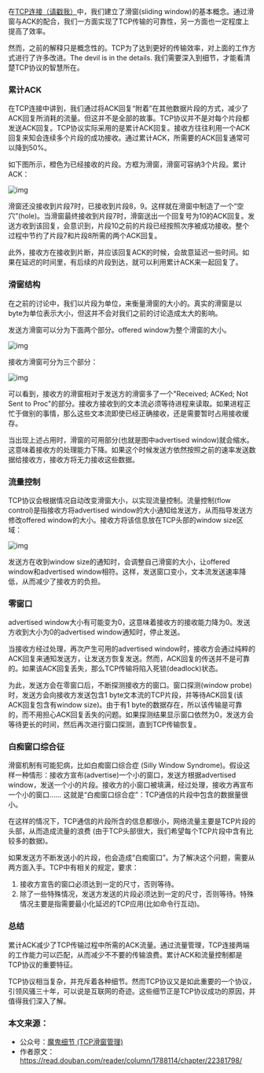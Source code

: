 在[TCP连接（请戳我）](https://mp.weixin.qq.com/s?__biz=MzIwNTc4NTEwOQ==&mid=2247483851&idx=1&sn=e5e6bb7275bbdffaeafa370897d7c614&chksm=972ad0b1a05d59a74c5fda0c912a1f4cc1e38644c85a4ff973a0db573932ede7f5375834b489&mpshare=1&scene=21&srcid=0921GT4HRytGxIlneyNfkyb4#wechat_redirect)中，我们建立了滑窗(sliding window)的基本概念。通过滑窗与ACK的配合，我们一方面实现了TCP传输的可靠性，另一方面也一定程度上提高了效率。

然而，之前的解释只是概念性的。TCP为了达到更好的传输效率，对上面的工作方式进行了许多改进。The devil is in the details. 我们需要深入到细节，才能看清楚TCP协议的智慧所在。

### 累计ACK

在TCP连接中讲到，我们通过将ACK回复“附着”在其他数据片段的方式，减少了ACK回复所消耗的流量。但这并不是全部的故事。TCP协议并不是对每个片段都发送ACK回复。TCP协议实际采用的是累计ACK回复。接收方往往利用一个ACK回复来知会连续多个片段的成功接收。通过累计ACK，所需要的ACK回复通常可以降到50%。

如下图所示，橙色为已经接收的片段。方框为滑窗，滑窗可容纳3个片段。累计 ACK：

![img](http://mmbiz.qpic.cn/mmbiz_png/FWANMMXDrgJ9NvamGiam4Y0AoaQct7ALGOrvRWpyozdAcwPb0m30s7YHgwttWwpRmHxmVkHcH5bjHjJNwatEbPA/640?wx_fmt=png&tp=webp&wxfrom=5&wx_lazy=1)

滑窗还没接收到片段7时，已接收到片段8，9。这样就在滑窗中制造了一个“空穴”(hole)。当滑窗最终接收到片段7时，滑窗送出一个回复号为10的ACK回复。发送方收到该回复，会意识到，片段10之前的片段已经按照次序被成功接收。整个过程中节约了片段7和片段8所需的两个ACK回复。

此外，接收方在接收到片断，并应该回复ACK的时候，会故意延迟一些时间。如果在延迟的时间里，有后续的片段到达，就可以利用累计ACK来一起回复了。

### 滑窗结构

在之前的讨论中，我们以片段为单位，来衡量滑窗的大小的。真实的滑窗是以byte为单位表示大小，但这并不会对我们之前的讨论造成太大的影响。

发送方滑窗可以分为下面两个部分。offered window为整个滑窗的大小。

![img](http://mmbiz.qpic.cn/mmbiz_png/FWANMMXDrgJ9NvamGiam4Y0AoaQct7ALGr0RNeSAnm3NRn1jdDG0aWfiat0hBicH8fiabge6YQxp1kcdYNRIuHMiaDg/640?wx_fmt=png&tp=webp&wxfrom=5&wx_lazy=1)

接收方滑窗可分为三个部分：

![img](http://mmbiz.qpic.cn/mmbiz_png/FWANMMXDrgJ9NvamGiam4Y0AoaQct7ALGox1Xya7XibbDMqg3nkmWNLDwyPOgU8z4kCMJerVmXxxgFN736QsMpnQ/640?wx_fmt=png&tp=webp&wxfrom=5&wx_lazy=1)

可以看到，接收方的滑窗相对于发送方的滑窗多了一个"Received; ACKed; Not Sent to Proc"的部分。接收方接收到的文本流必须等待进程来读取。如果进程正忙于做别的事情，那么这些文本流即使已经正确接收，还是需要暂时占用接收缓存。

当出现上述占用时，滑窗的可用部分(也就是图中advertised window)就会缩水。这意味着接收方的处理能力下降。如果这个时候发送方依然按照之前的速率发送数据给接收方，接收方将无力接收这些数据。

### 流量控制

TCP协议会根据情况自动改变滑窗大小，以实现流量控制。流量控制(flow control)是指接收方将advertised window的大小通知给发送方，从而指导发送方修改offered window的大小。接收方将该信息放在TCP头部的window size区域：

![img](http://mmbiz.qpic.cn/mmbiz_png/FWANMMXDrgJ9NvamGiam4Y0AoaQct7ALGDPPNS4jZH6gswY8F6zxiaC50mJZqZibxN5KJ9PuEJn6pNdxE3DCyRLTQ/640?wx_fmt=png&tp=webp&wxfrom=5&wx_lazy=1)

发送方在收到window size的通知时，会调整自己滑窗的大小，让offered window和advertised window相符。这样，发送窗口变小，文本流发送速率降低，从而减少了接收方的负担。

### 零窗口

advertised window大小有可能变为0，这意味着接收方的接收能力降为0。发送方收到大小为0的advertised window通知时，停止发送。

当接收方经过处理，再次产生可用的advertised window时，接收方会通过纯粹的ACK回复来通知发送方，让发送方恢复发送。然而，ACK回复的传送并不是可靠的。如果该ACK回复丢失，那么TCP传输将陷入死锁(deadlock)状态。

为此，发送方会在零窗口后，不断探测接收方的窗口。窗口探测(window probe)时，发送方会向接收方发送包含1 byte文本流的TCP片段，并等待ACK回复(该ACK回复包含有window size)。由于有1 byte的数据存在，所以该传输是可靠的，而不用担心ACK回复丢失的问题。如果探测结果显示窗口依然为0，发送方会等待更长的时间，然后再次进行窗口探测，直到TCP传输恢复。

### 白痴窗口综合征

滑窗机制有可能犯病，比如白痴窗口综合症 (Silly Window Syndrome)。假设这样一种情形：接收方宣布(advertise)一个小的窗口，发送方根据advertised window，发送一个小的片段。接收方的小窗口被填满，经过处理，接收方再宣布一个小的窗口…… 这就是“白痴窗口综合症”：TCP通信的片段中包含的数据量很小。

在这样的情况下，TCP通信的片段所含的信息都很小，网络流量主要是TCP片段的头部，从而造成流量的浪费 (由于TCP头部很大，我们希望每个TCP片段中含有比较多的数据)。

如果发送方不断发送小的片段，也会造成“白痴窗口”。为了解决这个问题，需要从两方面入手。TCP中有相关的规定，要求：

1. 接收方宣告的窗口必须达到一定的尺寸，否则等待。
2. 除了一些特殊情况，发送方发送的片段必须达到一定的尺寸，否则等待。特殊情况主要是指需要最小化延迟的TCP应用(比如命令行互动)。

### 总结

累计ACK减少了TCP传输过程中所需的ACK流量。通过流量管理，TCP连接两端的工作能力可以匹配，从而减少不不要的传输浪费。累计ACK和流量控制都是TCP协议的重要特征。

TCP协议相当复杂，并充斥着各种细节。然而TCP协议又是如此重要的一个协议，引领风骚三十年，可以说是互联网的奇迹。这些细节正是TCP协议成功的原因，并值得我们深入了解。

### 本文来源：

- 公众号：[魔鬼细节 (TCP滑窗管理)](https://mp.weixin.qq.com/s?__biz=MzIwNTc4NTEwOQ==&mid=2247483876&idx=1&sn=0752259af9324c4ef907d086673953e6&chksm=972ad09ea05d59881d5fb086cd898b7752912b0dd99a087fd276a51f55b920ae6a959ee7a621&mpshare=1&scene=21&srcid=1007Z5HDawKagrsVRwk3hFlQ#wechat_redirect)
- 作者原文：https://read.douban.com/reader/column/1788114/chapter/22381798/